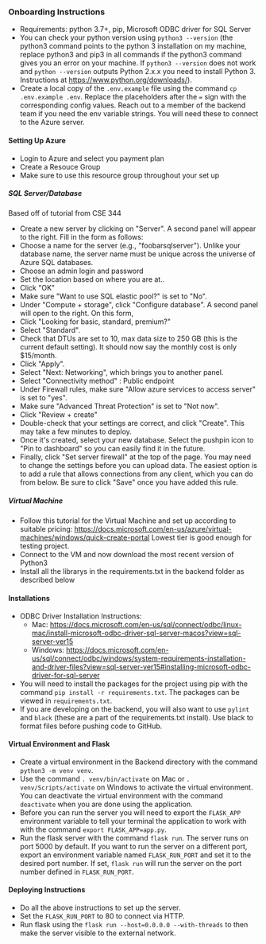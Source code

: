 ### Onboarding Instructions
- Requirements: python 3.7+, pip, Microsoft ODBC driver for SQL Server
- You can check your python version using `python3 --version` (the python3 command points to the python 3 installation on my machine, replace python3 and pip3 in all commands if the python3 command gives you an error on your machine. If `python3 --version` does not work and `python --version` outputs Python 2.x.x you need to install Python 3. Instructions at https://www.python.org/downloads/).
- Create a local copy of the `.env.example` file using the command `cp .env.example .env`. Replace the placeholders after the `=` sign with the corresponding config values. Reach out to a member of the backend team if you need the env variable strings. You will need these to connect to the Azure server.

#### Setting Up Azure
- Login to Azure and select you payment plan
- Create a Resouce Group
- Make sure to use this resource group throughout your set up

##### SQL Server/Database
Based off of tutorial from CSE 344
- Create a new server by clicking on "Server". A second panel will appear to the right. Fill in the form as follows:
- Choose a name for the server (e.g., "foobarsqlserver"). Unlike your database name, the server name must be unique across the universe of Azure SQL databases.
- Choose an admin login and password
- Set the location based on where you are at..
- Click "OK"
- Make sure "Want to use SQL elastic pool?" is set to "No".
- Under "Compute + storage", click "Configure database". A second panel will open to the right. On this form,
- Click "Looking for basic, standard, premium?"
- Select "Standard".
- Check that DTUs are set to 10, max data size to 250 GB (this is the current default setting). It should now say the monthly cost is only $15/month.
- Click "Apply".
- Select "Next: Networking", which brings you to another panel.
- Select "Connectivity method" : Public endpoint
- Under Firewall rules, make sure "Allow azure services to access server" is set to "yes".
- Make sure "Advanced Threat Protection" is set to "Not now".
- Click "Review + create"
- Double-check that your settings are correct, and click "Create". This may take a few minutes to deploy.
- Once it's created, select your new database. Select the pushpin icon to "Pin to dashboard" so you can easily find it in the future.
- Finally, click "Set server firewall" at the top of the page. You may need to change the settings before you can upload data. The easiest option is to add a rule that allows connections from any client, which you can do from below. Be sure to click "Save" once you have added this rule.

##### Virtual Machine
- Follow this tutorial for the Virtual Machine and set up according to suitable pricing: https://docs.microsoft.com/en-us/azure/virtual-machines/windows/quick-create-portal Lowest tier is good enough for testing project.
- Connect to the VM and now download the most recent version of Python3
- Install all the librarys in the requirements.txt in the backend folder as described below

#### Installations
- ODBC Driver Installation Instructions:
    - Mac: https://docs.microsoft.com/en-us/sql/connect/odbc/linux-mac/install-microsoft-odbc-driver-sql-server-macos?view=sql-server-ver15
    - Windows: https://docs.microsoft.com/en-us/sql/connect/odbc/windows/system-requirements-installation-and-driver-files?view=sql-server-ver15#installing-microsoft-odbc-driver-for-sql-server
- You will need to install the packages for the project using pip with the command `pip install -r requirements.txt`. The packages can be viewed in `requirements.txt`.
- If you are developing on the backend, you will also want to use `pylint` and `black` (these are a part of the requirements.txt install). Use black to format files before pushing code to GitHub.

#### Virtual Environment and Flask
- Create a virtual environment in the Backend directory with the command `python3 -m venv venv`.
- Use the command `. venv/bin/activate` on Mac or `. venv/Scripts/activate` on Windows to activate the virtual environment. You can deactivate the virtual environment with the command `deactivate` when you are done using the application.
- Before you can run the server you will need to export the `FLASK_APP` environment variable to tell your terminal the application to work with with the command `export FLASK_APP=app.py`.
- Run the flask server with the command `flask run`. The server runs on port 5000 by default. If you want to run the server on a different port, export an environment variable named `FLASK_RUN_PORT` and set it to the desired port number. If set, `flask run` will run the server on the port number defined in `FLASK_RUN_PORT`.

#### Deploying Instructions
- Do all the above instructions to set up the server.
- Set the `FLASK_RUN_PORT` to 80 to connect via HTTP.
- Run flask using the `flask run --host=0.0.0.0 --with-threads` to then make the server visible to the external network.
